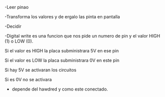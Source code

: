 
-Leer pinao

-Transforma los valores y de ergalo las pinta en pantalla

-Decidir

-Digital write es una funcion que nos pide un numero de pin y el valor HIGH (1) o LOW (0).

Si el valor es HIGH la placa subministrara 5V en ese pin

Si el valor es LOW la placa subministrara 0V en este pin

Si hay 5V se activaran los circuitos

Si es 0V no se activara

* depende del hawdred y como este conectado.




